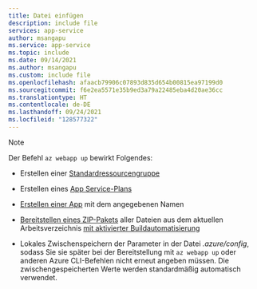 ```yaml
---
title: Datei einfügen
description: include file
services: app-service
author: msangapu
ms.service: app-service
ms.topic: include
ms.date: 09/14/2021
ms.author: msangapu
ms.custom: include file
ms.openlocfilehash: afaacb79906c07893d835d654b00815ea97199d0
ms.sourcegitcommit: f6e2ea5571e35b9ed3a79a22485eba4d20ae36cc
ms.translationtype: HT
ms.contentlocale: de-DE
ms.lasthandoff: 09/24/2021
ms.locfileid: "128577322"
---
```

> [!NOTE]
> Der Befehl `az webapp up` bewirkt Folgendes:
>
>- Erstellen einer [Standardressourcengruppe](/cli/azure/group#az_group_create)
>
>- Erstellen eines [App Service-Plans](/cli/azure/appservice/plan#az_appservice_plan_create)
>
>- [Erstellen einer App](/cli/azure/webapp#az_webapp_create) mit dem angegebenen Namen
>
>- [Bereitstellen eines ZIP-Pakets](../articles/app-service/deploy-zip.md#deploy-a-zip-package) aller Dateien aus dem aktuellen Arbeitsverzeichnis [mit aktivierter Buildautomatisierung](../articles/app-service/deploy-zip.md#enable-build-automation-for-zip-deploy)
>
>- Lokales Zwischenspeichern der Parameter in der Datei *.azure/config*, sodass Sie sie später bei der Bereitstellung mit `az webapp up` oder anderen Azure CLI-Befehlen nicht erneut angeben müssen. Die zwischengespeicherten Werte werden standardmäßig automatisch verwendet.
>